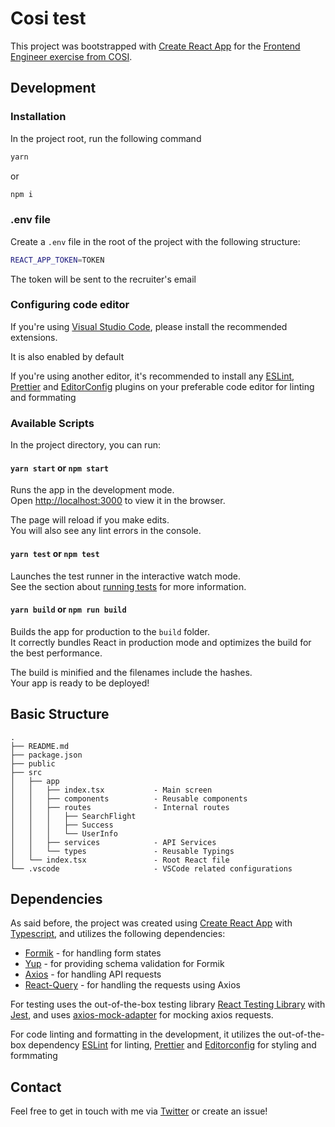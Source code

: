 # Cosi test

This project was bootstrapped with [Create React App](https://github.com/facebook/create-react-app) for the [Frontend Engineer exercise from COSI](https://github.com/COSI-Group/jobs/tree/main/frontend).

## Development

### Installation

In the project root, run the following command

```sh
yarn
```

or

```sh
npm i
```

### .env file

Create a `.env` file in the root of the project with the following structure:

```sh
REACT_APP_TOKEN=TOKEN
```

The token will be sent to the recruiter's email

### Configuring code editor

If you're using [Visual Studio Code](https://code.visualstudio.com/), please install the recommended extensions.

It is also enabled by default

If you're using another editor, it's recommended to install any [ESLint](https://eslint.org/), [Prettier](https://prettier.io/) and [EditorConfig](https://editorconfig.org/) plugins on your preferable code editor for linting and formmating

### Available Scripts

In the project directory, you can run:

#### `yarn start` or `npm start`

Runs the app in the development mode.\
Open [http://localhost:3000](http://localhost:3000) to view it in the browser.

The page will reload if you make edits.\
You will also see any lint errors in the console.

#### `yarn test` or `npm test`

Launches the test runner in the interactive watch mode.\
See the section about [running tests](https://facebook.github.io/create-react-app/docs/running-tests) for more information.

#### `yarn build` or `npm run build`

Builds the app for production to the `build` folder.\
It correctly bundles React in production mode and optimizes the build for the best performance.

The build is minified and the filenames include the hashes.\
Your app is ready to be deployed!

## Basic Structure

```
.
├── README.md
├── package.json
├── public
├── src
│   ├── app
│   │   ├── index.tsx			- Main screen
│   │   ├── components			- Reusable components
│   │   ├── routes				- Internal routes
│   │   │   ├── SearchFlight
│   │   │   ├── Success
│   │   │   └── UserInfo
│   │   ├── services			- API Services
│   │   └── types				- Reusable Typings
│   └── index.tsx				- Root React file
└── .vscode						- VSCode related configurations
```

## Dependencies

As said before, the project was created using [Create React App](https://github.com/facebook/create-react-app) with [Typescript](typescriptlang.org/), and utilizes the following dependencies:

-   [Formik](https://formik.org/) - for handling form states
-   [Yup](https://github.com/jquense/yup) - for providing schema validation for Formik
-   [Axios](https://github.com/axios/axios) - for handling API requests
-   [React-Query](https://react-query.tanstack.com/) - for handling the requests using Axios

For testing uses the out-of-the-box testing library [React Testing Library](https://testing-library.com) with [Jest](https://jestjs.io/), and uses [axios-mock-adapter](https://github.com/ctimmerm/axios-mock-adapter) for mocking axios requests.

For code linting and formatting in the development, it utilizes the out-of-the-box dependency [ESLint](https://eslint.org/) for linting, [Prettier](https://prettier.io/) and [Editorconfig](https://editorconfig.org/) for styling and formmating

## Contact

Feel free to get in touch with me via [Twitter](https://twitter.com/kbooz) or create an issue!
